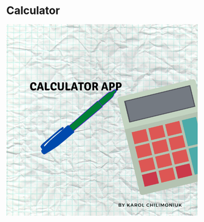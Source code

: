 # Calculator
![screenshot](https://github.com/KarolChilimoniuk/Calculator/blob/master/src/assets/img/calculatorApp.png)
